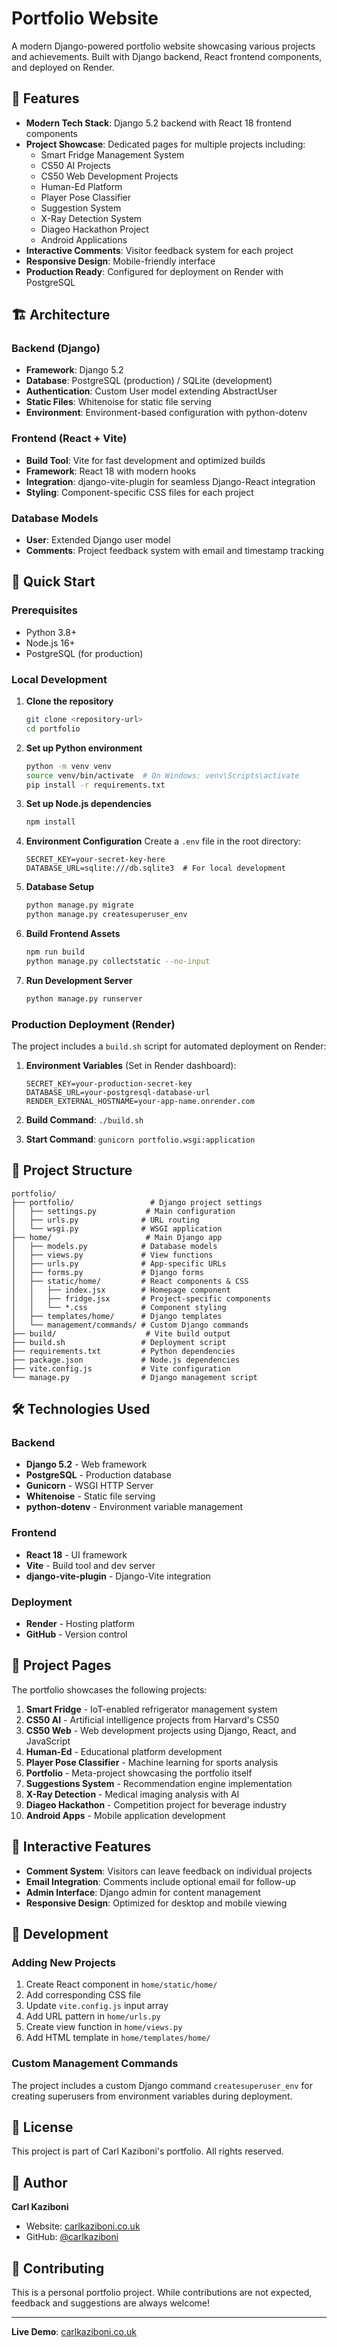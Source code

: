 # Portfolio Website

A modern Django-powered portfolio website showcasing various projects and achievements. Built with Django backend, React frontend components, and deployed on Render.

## 🌟 Features

- **Modern Tech Stack**: Django 5.2 backend with React 18 frontend components
- **Project Showcase**: Dedicated pages for multiple projects including:
  - Smart Fridge Management System
  - CS50 AI Projects
  - CS50 Web Development Projects  
  - Human-Ed Platform
  - Player Pose Classifier
  - Suggestion System
  - X-Ray Detection System
  - Diageo Hackathon Project
  - Android Applications
- **Interactive Comments**: Visitor feedback system for each project
- **Responsive Design**: Mobile-friendly interface
- **Production Ready**: Configured for deployment on Render with PostgreSQL

## 🏗️ Architecture

### Backend (Django)
- **Framework**: Django 5.2
- **Database**: PostgreSQL (production) / SQLite (development)
- **Authentication**: Custom User model extending AbstractUser
- **Static Files**: Whitenoise for static file serving
- **Environment**: Environment-based configuration with python-dotenv

### Frontend (React + Vite)
- **Build Tool**: Vite for fast development and optimized builds
- **Framework**: React 18 with modern hooks
- **Integration**: django-vite-plugin for seamless Django-React integration
- **Styling**: Component-specific CSS files for each project

### Database Models
- **User**: Extended Django user model
- **Comments**: Project feedback system with email and timestamp tracking

## 🚀 Quick Start

### Prerequisites
- Python 3.8+
- Node.js 16+
- PostgreSQL (for production)

### Local Development

1. **Clone the repository**
   ```bash
   git clone <repository-url>
   cd portfolio
   ```

2. **Set up Python environment**
   ```bash
   python -m venv venv
   source venv/bin/activate  # On Windows: venv\Scripts\activate
   pip install -r requirements.txt
   ```

3. **Set up Node.js dependencies**
   ```bash
   npm install
   ```

4. **Environment Configuration**
   Create a `.env` file in the root directory:
   ```env
   SECRET_KEY=your-secret-key-here
   DATABASE_URL=sqlite:///db.sqlite3  # For local development
   ```

5. **Database Setup**
   ```bash
   python manage.py migrate
   python manage.py createsuperuser_env
   ```

6. **Build Frontend Assets**
   ```bash
   npm run build
   python manage.py collectstatic --no-input
   ```

7. **Run Development Server**
   ```bash
   python manage.py runserver
   ```

### Production Deployment (Render)

The project includes a `build.sh` script for automated deployment on Render:

1. **Environment Variables** (Set in Render dashboard):
   ```env
   SECRET_KEY=your-production-secret-key
   DATABASE_URL=your-postgresql-database-url
   RENDER_EXTERNAL_HOSTNAME=your-app-name.onrender.com
   ```

2. **Build Command**: `./build.sh`
3. **Start Command**: `gunicorn portfolio.wsgi:application`

## 📁 Project Structure

```
portfolio/
├── portfolio/                 # Django project settings
│   ├── settings.py           # Main configuration
│   ├── urls.py              # URL routing
│   └── wsgi.py              # WSGI application
├── home/                     # Main Django app
│   ├── models.py            # Database models
│   ├── views.py             # View functions
│   ├── urls.py              # App-specific URLs
│   ├── forms.py             # Django forms
│   ├── static/home/         # React components & CSS
│   │   ├── index.jsx        # Homepage component
│   │   ├── fridge.jsx       # Project-specific components
│   │   └── *.css            # Component styling
│   ├── templates/home/      # Django templates
│   └── management/commands/ # Custom Django commands
├── build/                    # Vite build output
├── build.sh                 # Deployment script
├── requirements.txt         # Python dependencies
├── package.json             # Node.js dependencies
├── vite.config.js           # Vite configuration
└── manage.py                # Django management script
```

## 🛠️ Technologies Used

### Backend
- **Django 5.2** - Web framework
- **PostgreSQL** - Production database
- **Gunicorn** - WSGI HTTP Server
- **Whitenoise** - Static file serving
- **python-dotenv** - Environment variable management

### Frontend
- **React 18** - UI framework
- **Vite** - Build tool and dev server
- **django-vite-plugin** - Django-Vite integration

### Deployment
- **Render** - Hosting platform
- **GitHub** - Version control

## 🎨 Project Pages

The portfolio showcases the following projects:

1. **Smart Fridge** - IoT-enabled refrigerator management system
2. **CS50 AI** - Artificial intelligence projects from Harvard's CS50
3. **CS50 Web** - Web development projects using Django, React, and JavaScript
4. **Human-Ed** - Educational platform development
5. **Player Pose Classifier** - Machine learning for sports analysis
6. **Portfolio** - Meta-project showcasing the portfolio itself
7. **Suggestions System** - Recommendation engine implementation
8. **X-Ray Detection** - Medical imaging analysis with AI
9. **Diageo Hackathon** - Competition project for beverage industry
10. **Android Apps** - Mobile application development

## 💬 Interactive Features

- **Comment System**: Visitors can leave feedback on individual projects
- **Email Integration**: Comments include optional email for follow-up
- **Admin Interface**: Django admin for content management
- **Responsive Design**: Optimized for desktop and mobile viewing

## 🔧 Development

### Adding New Projects

1. Create React component in `home/static/home/`
2. Add corresponding CSS file
3. Update `vite.config.js` input array
4. Add URL pattern in `home/urls.py`
5. Create view function in `home/views.py`
6. Add HTML template in `home/templates/home/`

### Custom Management Commands

The project includes a custom Django command `createsuperuser_env` for creating superusers from environment variables during deployment.

## 📝 License

This project is part of Carl Kaziboni's portfolio. All rights reserved.

## 👤 Author

**Carl Kaziboni**
- Website: [carlkaziboni.co.uk](https://carlkaziboni.co.uk)
- GitHub: [@carlkaziboni](https://github.com/carlkaziboni)

## 🤝 Contributing

This is a personal portfolio project. While contributions are not expected, feedback and suggestions are always welcome!

---

**Live Demo**: [carlkaziboni.co.uk](https://carlkaziboni.co.uk)
